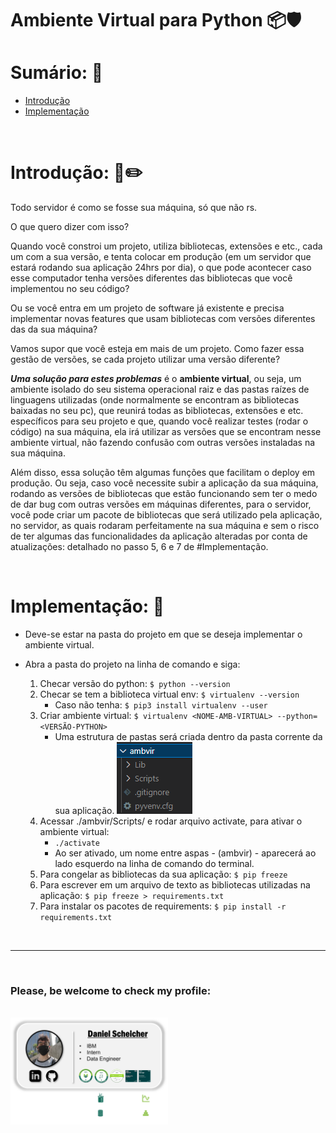 # Ambiente Virtual para Python :package::shield:

# Sumário: :pushpin:

- [Introdução](#introdução-page_facing_uppencil2)
- [Implementação](#implementação-wrench)

<br>

# Introdução: :page_facing_up::pencil2:

Todo servidor é como se fosse sua máquina, só que não rs.

O que quero dizer com isso?

Quando você constroi um projeto, utiliza bibliotecas, extensões e etc., cada um com a sua versão, e tenta colocar em produção (em um servidor que estará rodando sua aplicação 24hrs por dia), o que pode acontecer caso esse computador tenha versões diferentes das bibliotecas que você implementou no seu código?

Ou se você entra em um projeto de software já existente e precisa implementar novas features que usam bibliotecas com versões diferentes das da sua máquina?

Vamos supor que você esteja em mais de um projeto. Como fazer essa gestão de versões, se cada projeto utilizar uma versão diferente?

***Uma solução para estes problemas*** é o **ambiente virtual**, ou seja, um ambiente isolado do seu sistema operacional raiz e das pastas raízes de linguagens utilizadas (onde normalmente se encontram as bibliotecas baixadas no seu pc), que reunirá todas as bibliotecas, extensões e etc. específicos para seu projeto e que, quando você realizar testes (rodar o código) na sua máquina, ela irá utilizar as versões que se encontram nesse ambiente virtual, não fazendo confusão com outras versões instaladas na sua máquina.

Além disso, essa solução têm algumas funções que facilitam o deploy em produção. Ou seja, caso você necessite subir a aplicação da sua máquina, rodando as versões de bibliotecas que estão funcionando sem ter o medo de dar bug com outras versões em máquinas diferentes, para o servidor, você pode criar um pacote de bibliotecas que será utilizado pela aplicação, no servidor, as quais rodaram perfeitamente na sua máquina e sem o risco de ter algumas das funcionalidades da aplicação alteradas por conta de atualizações: detalhado no passo 5, 6 e 7 de #Implementação.

<br>

# Implementação: 	:wrench:

- Deve-se estar na pasta do projeto em que se deseja implementar o ambiente virtual.

- Abra a pasta do projeto na linha de comando e siga:

    1. Checar versão do python: ```$ python --version```
    2. Checar se tem a biblioteca virtual env: ```$ virtualenv --version```
        - Caso não tenha: ```$ pip3 install virtualenv --user```
    3. Criar ambiente virtual: ```$ virtualenv <NOME-AMB-VIRTUAL> --python=<VERSÃO-PYTHON>```
        - Uma estrutura de pastas será criada dentro da pasta corrente da sua aplicação.
        ![](./images/estrutura-pastas-arquivos.png)
    4. Acessar ./ambvir/Scripts/ e rodar arquivo activate, para ativar o ambiente virtual:
        - ```./activate```
        - Ao ser ativado, um nome entre aspas - (ambvir) - aparecerá ao lado esquerdo na linha de comando do terminal.
    5. Para congelar as bibliotecas da sua aplicação: ```$ pip freeze```
    6. Para escrever em um arquivo de texto as bibliotecas utilizadas na aplicação: ```$ pip freeze > requirements.txt```
    7. Para instalar os pacotes de requirements: ```$ pip install -r requirements.txt```

<br>

***

<br>

### **Please, be welcome to check my profile:**

<br>

<a href="https://github.com/DanScherr">
    <img src="./images/the-end-img.png" width="50%">
</a>